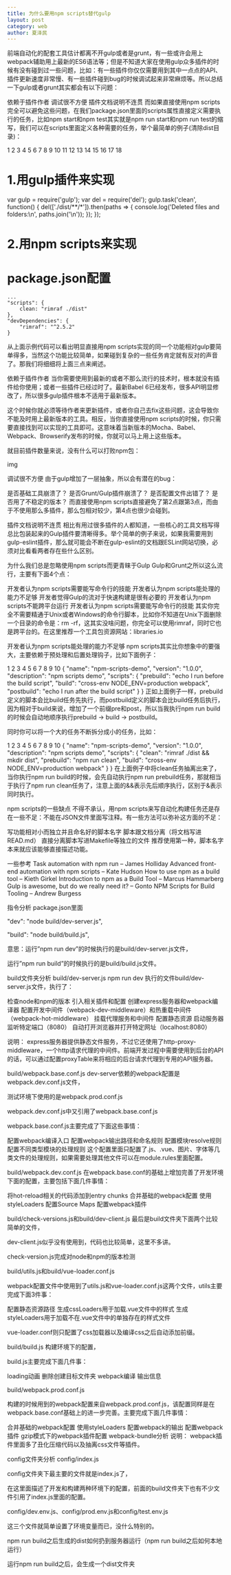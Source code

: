```yaml
---
title: 为什么要用npm scripts替代gulp
layout: post
category: web
author: 夏泽民
---
```

前端自动化的配套工具估计都离不开gulp或者是grunt，有一些或许会用上webpack辅助用上最新的ES6语法等；但是不知道大家在使用gulp众多插件的时候有没有碰到过一些问题，比如：有一些插件你仅仅需要用到其中一点点的API、插件更新速度非常慢、有一些插件碰到bug的时候调试起来非常麻烦等。所以总结一下gulp或者grunt其实都会有以下问题：

依赖于插件作者
调试很不方便
插件文档说明不连贯
而如果直接使用npm scripts完全可以避免这些问题，在我们package.json里面的scripts属性直接定义需要执行的任务，比如npm start和npm test其实就是npm run start和npm run test的缩写，我们可以在scripts里面定义各种需要的任务，举个最简单的例子(清除dist目录)：

1
2
3
4
5
6
7
8
9
10
11
12
13
14
15
16
17
18
# 1.用gulp插件来实现
var gulp = require('gulp');
var del  = require('del');
gulp.task('clean', function() {
    del(['./dist/**/*']).then(paths => {
        console.log('Deleted files and folders:\n', paths.join('\n'));
    });
});

# 2.用npm scripts来实现
# package.json配置
    ...
    "scripts": {
        clean: "rimraf ./dist"
    },
    "devDependencies": {
        "rimraf": "^2.5.2"
    }
从上面示例代码可以看出明显直接用npm scripts实现的同一个功能相对gulp要简单得多，当然这个功能比较简单，如果碰到复杂的一些任务肯定就有反对的声音了。那我们将细细将上面三点来阐述。
<!-- more -->
依赖于插件作者
当你需要使用到最新的或者不那么流行的技术时，根本就没有插件给你使用；或者一些插件已经过时了。最新Babel 6已经发布，很多API明显修改了，所以很多gulp插件根本不适用于最新版本。

这个时候你就必须等待作者来更新插件，或者你自己去fix这些问题，这会导致你不能及时用上最新版本的工具。相反，当你直接使用npm scripts的时候，你只需要直接找到可以实现的工具即可。这意味着当新版本的Mocha、Babel、Webpack、Browserify发布的时候，你就可以马上用上这些版本。

就目前插件数量来说，没有什么可以打败npm包：

img

调试很不方便
由于gulp增加了一层抽象，所以会有潜在的bug：

是否基础工具崩溃了？
是否Grunt/Gulp插件崩溃了？
是否配置文件出错了？
是否用了不稳定的版本？
而直接使用npm scripts直接避免了第2点跟第3点，而由于不使用那么多插件，那么包相对较少，第4点也很少会碰到。

插件文档说明不连贯
相比有用过很多插件的人都知道，一些核心的工具文档写得总比包装起来的Gulp插件要清晰得多。举个简单的例子来说，如果我需要用到gulp-eslint插件，那么就可能会不断在gulp-eslint的文档跟ESLint网站切换，必须对比看看两者存在些什么区别。

为什么我们总是忽略使用npm scripts而更青睐于Gulp
Gulp和Grunt之所以这么流行，主要有下面4个点：

开发者认为npm scripts需要能写命令行的技能
开发者认为npm scripts能处理的能力不足够
开发者觉得Gulp的流对于快速构建是很有必要的
开发者认为npm scripts不能跨平台运行
开发者认为npm scripts需要能写命令行的技能
其实你完全不需要精通于Unix或者Windows的命令行脚本，比如你不知道在Unix下面删除一个目录的命令是：rm -rf，这其实没啥问题，你完全可以使用rimraf，同时它也是跨平台的。在这里推荐一个工具包资源网站：libraries.io

开发者认为npm scripts能处理的能力不足够
npm scripts其实比你想象中的要强大，主要依赖于预处理和后置处理钩子，比如下面例子：

1
2
3
4
5
6
7
8
9
10
{
  "name": "npm-scripts-demo",
  "version": "1.0.0",
  "description": "npm scripts demo",
  "scripts": {
    "prebuild": "echo I run before the build script",
    "build": "cross-env NODE_ENV=production webpack",
    "postbuild": "echo I run after the build script"
  }
}
正如上面例子一样，prebuild定义的脚本会比build任务先执行，而postbuild定义的脚本会比build任务后执行，因为相对于build来说，增加了一个前缀pre和post，所以当我执行npm run build的时候会自动地顺序执行prebuild -> build -> postbuild。

同时你可以将一个大的任务不断拆分成小的任务，比如：

1
2
3
4
5
6
7
8
9
10
{
  "name": "npm-scripts-demo",
  "version": "1.0.0",
  "description": "npm scripts demo",
  "scripts": {
    "clean": "rimraf ./dist && mkdir dist",
    "prebuild": "npm run clean",
    "build": "cross-env NODE_ENV=production webpack"
  }
}
在上面例子中将clean任务抽离出来了，当你执行npm run build的时候，会先自动执行npm run prebuild任务，那就相当于执行了npm run clean任务了，注意上面的&&表示先后顺序执行，区别于&表示同时执行。

npm scripts的一些缺点
不得不承认，用npm scripts来写自动化构建任务还是存在一些不足：不能在JSON文件里面写注释。有一些方法可以弥补这方面的不足：

写功能相对小而独立并且命名好的脚本名字
脚本跟文档分离（将文档写进READ.md）
直接分离脚本写进Makefile等独立的文件
推荐使用第一种，脚本名字本来就应该能够直接描述功能。

一些参考
Task automation with npm run – James Holliday
Advanced front-end automation with npm scripts – Kate Hudson
How to use npm as a build tool – Kieth Girkel
Introduction to npm as a Build Tool – Marcus Hammarberg
Gulp is awesome, but do we really need it? – Gonto
NPM Scripts for Build Tooling – Andrew Burgess


指令分析
package.json里面

"dev": "node build/dev-server.js",

"build": "node build/build.js",

 

意思：运行”npm run dev”的时候执行的是build/dev-server.js文件，

运行”npm run build”的时候执行的是build/build.js文件。

build文件夹分析
build/dev-server.js
npm run dev 执行的文件build/dev-server.js文件，执行了：

检查node和npm的版本
引入相关插件和配置
创建express服务器和webpack编译器
配置开发中间件（webpack-dev-middleware）和热重载中间件（webpack-hot-middleware）
挂载代理服务和中间件
配置静态资源
启动服务器监听特定端口（8080）
自动打开浏览器并打开特定网址（localhost:8080）

说明： express服务器提供静态文件服务，不过它还使用了http-proxy-middleware，一个http请求代理的中间件。前端开发过程中需要使用到后台的API的话，可以通过配置proxyTable来将相应的后台请求代理到专用的API服务器。

build/webpack.base.conf.js
dev-server依赖的webpack配置是webpack.dev.conf.js文件，

测试环境下使用的是webpack.prod.conf.js

webpack.dev.conf.js中又引用了webpack.base.conf.js

webpack.base.conf.js主要完成了下面这些事情：

配置webpack编译入口
配置webpack输出路径和命名规则
配置模块resolve规则
配置不同类型模块的处理规则
这个配置里面只配置了.js、.vue、图片、字体等几类文件的处理规则，如果需要处理其他文件可以在module.rules里面配置。

build/webpack.dev.conf.js
在webpack.base.conf的基础上增加完善了开发环境下面的配置，主要包括下面几件事情：

将hot-reload相关的代码添加到entry chunks
合并基础的webpack配置
使用styleLoaders
配置Source Maps
配置webpack插件

build/check-versions.js和build/dev-client.js
最后是build文件夹下面两个比较简单的文件，

dev-client.js似乎没有使用到，代码也比较简单，这里不多讲。

check-version.js完成对node和npm的版本检测

build/utils.js和build/vue-loader.conf.js

webpack配置文件中使用到了utils.js和vue-loader.conf.js这两个文件，utils主要完成下面3件事：

配置静态资源路径
生成cssLoaders用于加载.vue文件中的样式
生成styleLoaders用于加载不在.vue文件中的单独存在的样式文件


vue-loader.conf则只配置了css加载器以及编译css之后自动添加前缀。

build/build.js
构建环境下的配置，

build.js主要完成下面几件事：

loading动画
删除创建目标文件夹
webpack编译
输出信息

build/webpack.prod.conf.js

构建的时候用到的webpack配置来自webpack.prod.conf.js，该配置同样是在webpack.base.conf基础上的进一步完善。主要完成下面几件事情：

合并基础的webpack配置
使用styleLoaders
配置webpack的输出
配置webpack插件
gzip模式下的webpack插件配置
webpack-bundle分析
说明： webpack插件里面多了丑化压缩代码以及抽离css文件等插件。

config文件夹分析
config/index.js

config文件夹下最主要的文件就是index.js了，

在这里面描述了开发和构建两种环境下的配置，前面的build文件夹下也有不少文件引用了index.js里面的配置。

config/dev.env.js、config/prod.env.js和config/test.env.js

这三个文件就简单设置了环境变量而已，没什么特别的。

npm run build之后生成的dist如何扔到服务器运行（npm run build之后如何本地运行）

运行npm run build之后，会生成一个dist文件夹
